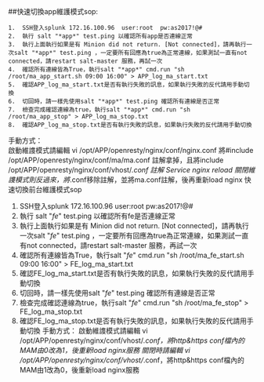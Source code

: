 ##快速切換app維護模式sop:

    1.	SSH登入splunk 172.16.100.96  user:root  pw:as2017!@#  
    2.	執行 salt "*app*" test.ping 以確認所有app是否連線正常  
    3.	執行上面執行如果是有 Minion did not return. [Not connected]，請再執行一次salt "*app*" test.ping ，一定要所有回應為true為正常連線，如果測試一直有not connected，請restart salt-master 服務，再試一次  
    4.	確認所有連線皆為True，執行salt "*app*" cmd.run "sh /root/ma_app_start.sh 09:00 16:00" > APP_log_ma_start.txt  
    5.	確認APP_log_ma_start.txt是否有執行失敗的訊息，如果執行失敗的反代請用手動切換  
    6.	切回時，請一樣先使用salt "*app*" test.ping 確認所有連線是否正常  
    7.	檢查完成確認連線為true，執行salt "*app*" cmd.run "sh /root/ma_app_stop" > APP_log_ma_stop.txt  
    8.	確認APP_log_ma_stop.txt是否有執行失敗的訊息，如果執行失敗的反代請用手動切換  

手動方式：  
啟動維謢模式請編輯 vi /opt/APP/openresty/nginx/conf/nginx.conf 將#include /opt/APP/openresty/nginx/conf/ma/ma.conf 註解拿掉，且將include /opt/APP/openresty/nginx/conf/vhost/*.conf 註解
Service nginx reload
關閉維謢模式則反過來，將*.conf移除註解，並將ma.conf註解，後再重新load nginx
快速切換前台維護模式sop

1.	SSH登入splunk 172.16.100.96  user:root  pw:as2017!@#
2.	執行 salt "*fe*" test.ping
以確認所有fe是否連線正常 
3.	執行上面執行如果是有 Minion did not return. [Not connected]，請再執行一次salt "*fe*" test.ping ，一定要所有回應為true為正常連線，如果測試一直有not connected，請restart salt-master 服務，再試一次 
4.	確認所有連線皆為True，執行salt "*fe*" cmd.run "sh /root/ma_fe_start.sh 09:00 16:00" > FE_log_ma_start.txt
5.	確認FE_log_ma_start.txt是否有執行失敗的訊息，如果執行失敗的反代請用手動切換
6.	切回時，請一樣先使用salt "*fe*" test.ping 確認所有連線是否正常
7.	檢查完成確認連線為true，執行salt "*fe*" cmd.run "sh /root/ma_fe_stop" > FE_log_ma_stop.txt
8.	確認FE_log_ma_stop.txt是否有執行失敗的訊息，如果執行失敗的反代請用手動切換
手動方式：
啟動維謢模式請編輯 vi /opt/APP/openresty/nginx/conf/vhost/*.conf，將http&https conf檔內的MAM由0改為1，後重新load nginx服務
關閉時請編輯 vi /opt/APP/openresty/nginx/conf/vhost/*.conf，將http&https conf檔內的MAM由1改為0，後重新load nginx服務
